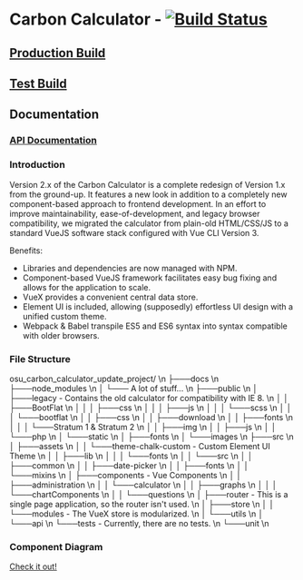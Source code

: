 # Carbon Calculator - [![Build Status](https://api.travis-ci.com/OSU-Sustainability-Office/osu_carbon_calculator_update_project.svg?branch=VueJS-Migration)](https://travis-ci.com/OSU-Sustainability-Office/osu_carbon_calculator_update_project)

## [Production Build](https://myco2.sustainability.oregonstate.edu)

## [Test Build](http://carbon-calculator.s3-website-us-west-2.amazonaws.com)

## Documentation

### [API Documentation](https://osusustainability.gitbook.io/energy-dashboard/frontend-documentation#carbon-calculator)

### Introduction
Version 2.x of the Carbon Calculator is a complete redesign of Version 1.x from the ground-up. It features a new look in addition to a completely new component-based approach to frontend development. In an effort to improve maintainability, ease-of-development, and legacy browser compatibility, we migrated the calculator from plain-old HTML/CSS/JS to a standard VueJS software stack configured with Vue CLI Version 3.

Benefits:
  - Libraries and dependencies are now managed with NPM.
  - Component-based VueJS framework facilitates easy bug fixing and allows for the application to scale.
  - VueX provides a convenient central data store.
  - Element UI is included, allowing (supposedly) effortless UI design with a unified custom theme.
  - Webpack & Babel transpile ES5 and ES6 syntax into syntax compatible with older browsers.

### File Structure
osu_carbon_calculator_update_project/  \n
├───docs  \n
├───node_modules  \n
│   └─── A lot of stuff...  \n
├───public  \n
│   ├───legacy - Contains the old calculator for compatibility with IE 8.  \n
│   │   ├───BootFlat  \n
│   │   │   ├───css  \n
│   │   │   ├───js  \n
│   │   │   └───scss  \n
│   │   │       └───bootflat  \n
│   │   ├───css  \n
│   │   ├───download  \n
│   │   ├───fonts  \n
│   │   │   └───Stratum 1 & Stratum 2  \n
│   │   ├───img  \n
│   │   ├───js  \n
│   │   └───php  \n
│   └───static  \n
│       ├───fonts  \n
│       └───images  \n
├───src  \n
│   ├───assets  \n
│   │   └───theme-chalk-custom - Custom Element UI Theme  \n
│   │       ├───lib  \n
│   │       │   └───fonts  \n
│   │       └───src  \n
│   │           ├───common  \n
│   │           ├───date-picker  \n
│   │           ├───fonts  \n
│   │           └───mixins  \n
│   ├───components - Vue Components  \n
│   │   ├───administration  \n
│   │   └───calculator  \n
│   │       ├───graphs  \n
│   │       │   └───chartComponents  \n
│   │       └───questions  \n
│   ├───router - This is a single page application, so the router isn't used.  \n
│   ├───store  \n
│   │   └───modules - The VueX store is modularized.  \n
│   └───utils  \n
│       └───api  \n
└───tests - Currently, there are no tests.  \n
    └───unit  \n

### Component Diagram
[Check it out!](docs/CarbonCalculatorDiagram.png)
